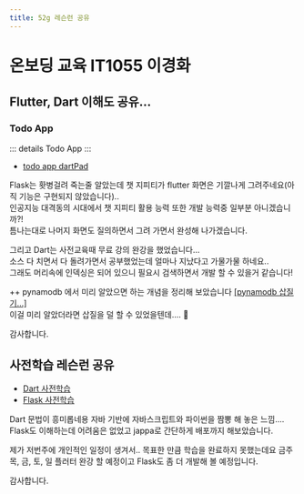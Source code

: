 ```yaml
---
title: 52g 레슨런 공유
---
```

# 온보딩 교육 IT1055 이경화

## Flutter, Dart 이해도 공유...

### Todo App

::: details Todo App
<Gist gistId="ddd5edb6e9bd94f0fbf9b1d3bccfae0b" file="main.dart"/>
:::

- [todo app dartPad](https://dartpad.dev/?id=ddd5edb6e9bd94f0fbf9b1d3bccfae0b)  

Flask는 홧병걸려 죽는줄 알았는데 챗 지피티가 flutter 화면은 기깔나게 그려주네요(아직 기능은 구현되지 않았습니다)..  
인공지능 대격동의 시대에서 챗 지피티 활용 능력 또한 개발 능력중 일부분 아니겠습니까?!   
틈나는대로 나머지 화면도 질의하면서 그려 가면서 완성해 나가겠습니다.

그리고 Dart는 사전교육때 무료 강의 완강을 했었습니다...  
소스 다 치면서 다 돌려가면서 공부했었는데 얼마나 지났다고 가물가물 하네요..  
그래도 머리속에 인덱싱은 되어 있으니 필요시 검색하면서 개발 할 수 있을거 같습니다!  

++ pynamodb 에서 미리 알았으면 하는 개념을 정리해 보았습니다 [[pynamodb 삽질기...]](./pynamodb.md)   
이걸 미리 알았더라면 삽질을 덜 할 수 있었을텐데.... 🥲

감사합니다.


## 사전학습 레슨런 공유

- [Dart 사전학습](./dart.md)
- [Flask 사전학습](./Flask.md)

Dart 문법이 흥미롭네용 자바 기반에 자바스크립트와 파이썬을 짬뽕 해 놓은 느낌.... 
Flask도 이해하는데 어려움은 없었고 jappa로 간단하게 배포까지 해보았습니다.

제가 저번주에 개인적인 일정이 생겨서.. 목표한 만큼 학습을 완료하지 못했는데요 
금주 목, 금, 토, 일 플러터 완강 할 예정이고
Flask도 좀 더 개발해 볼 예정입니다.

감사합니다.